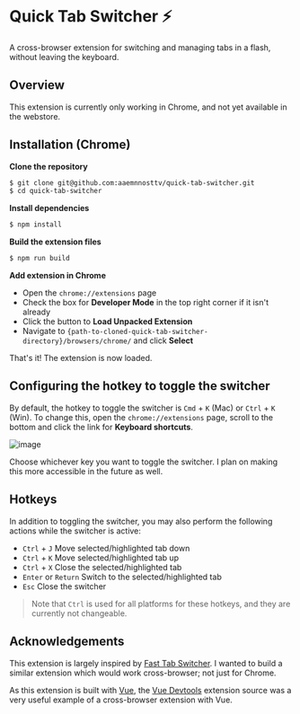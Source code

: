 # Quick Tab Switcher ⚡

A cross-browser extension for switching and managing tabs in a flash, without leaving the keyboard.

## Overview

This extension is currently only working in Chrome, and not yet available in the webstore.

## Installation (Chrome)

**Clone the repository**
```sh
$ git clone git@github.com:aaemnnosttv/quick-tab-switcher.git
$ cd quick-tab-switcher
```

**Install dependencies**
```sh
$ npm install
```

**Build the extension files**
```sh
$ npm run build
```

**Add extension in Chrome**
- Open the `chrome://extensions` page
- Check the box for **Developer Mode** in the top right corner if it isn't already
- Click the button to **Load Unpacked Extension**
- Navigate to `{path-to-cloned-quick-tab-switcher-directory}/browsers/chrome/` and click **Select**

That's it! The extension is now loaded.

## Configuring the hotkey to toggle the switcher

By default, the hotkey to toggle the switcher is `Cmd` + `K` (Mac) or `Ctrl` + `K` (Win).
To change this, open the `chrome://extensions` page, scroll to the bottom and click the link for **Keyboard shortcuts**.

![image](https://user-images.githubusercontent.com/1621608/32484593-1128e094-c3a9-11e7-9764-ade2ac538b5e.png)

Choose whichever key you want to toggle the switcher. I plan on making this more accessible in the future as well.

## Hotkeys

In addition to toggling the switcher, you may also perform the following actions while the switcher is active:

- `Ctrl` + `J` Move selected/highlighted tab down
- `Ctrl` + `K` Move selected/highlighted tab up
- `Ctrl` + `X` Close the selected/highlighted tab
- `Enter` or `Return` Switch to the selected/highlighted tab
- `Esc` Close the switcher

> Note that `Ctrl` is used for all platforms for these hotkeys, and they are currently not changeable.

## Acknowledgements

This extension is largely inspired by [Fast Tab Switcher](https://github.com/BinaryMuse/chrome-fast-tab-switcher). I wanted to build a similar extension which would work cross-browser; not just for Chrome.

As this extension is built with [Vue](https://vuejs.org), the [Vue Devtools](https://github.com/vuejs/vue-devtools) extension source was a very useful example of a cross-browser extension with Vue.

